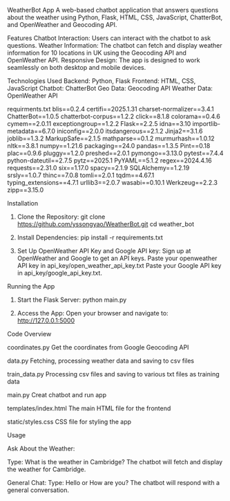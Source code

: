 WeatherBot App
A web-based chatbot application that answers questions about the weather using Python, Flask, HTML, CSS, JavaScript, ChatterBot, and OpenWeather and Geocoding API.

Features
Chatbot Interaction: Users can interact with the chatbot to ask questions.
Weather Information: The chatbot can fetch and display weather information for 10 locations in UK using the Geocoding API and OpenWeather API.
Responsive Design: The app is designed to work seamlessly on both desktop and mobile devices.

Technologies Used
Backend: Python, Flask
Frontend: HTML, CSS, JavaScript
Chatbot: ChatterBot
Geo Data: Geocoding API
Weather Data: OpenWeather API

requirments.txt
blis==0.2.4
certifi==2025.1.31
charset-normalizer==3.4.1
ChatterBot==1.0.5
chatterbot-corpus==1.2.2
click==8.1.8
colorama==0.4.6
cymem==2.0.11
exceptiongroup==1.2.2
Flask==2.2.5
idna==3.10
importlib-metadata==6.7.0
iniconfig==2.0.0
itsdangerous==2.1.2
Jinja2==3.1.6
joblib==1.3.2
MarkupSafe==2.1.5
mathparse==0.1.2
murmurhash==1.0.12
nltk==3.8.1
numpy==1.21.6
packaging==24.0
pandas==1.3.5
Pint==0.18
plac==0.9.6
pluggy==1.2.0
preshed==2.0.1
pymongo==3.13.0
pytest==7.4.4
python-dateutil==2.7.5
pytz==2025.1
PyYAML==5.1.2
regex==2024.4.16
requests==2.31.0
six==1.17.0
spacy==2.1.9
SQLAlchemy==1.2.19
srsly==1.0.7
thinc==7.0.8
tomli==2.0.1
tqdm==4.67.1
typing_extensions==4.7.1
urllib3==2.0.7
wasabi==0.10.1
Werkzeug==2.2.3
zipp==3.15.0


Installation
1. Clone the Repository:
git clone https://github.com/yssongyao/WeatherBot.git
cd weather_bot

2. Install Dependencies:
pip install -r requirements.txt

3. Set Up OpenWeather API Key and Google API key:
Sign up at OpenWeather and Google to get an API keys.
Paste your openweather API key in api_key/open_weather_api_key.txt
Paste your Google API key in api_key/google_api_key.txt.

Running the App
1. Start the Flask Server:
python main.py

2. Access the App:
Open your browser and navigate to:
http://127.0.0.1:5000

Code Overview

coordinates.py
Get the coordinates from Google Geocoding API

data.py
Fetching, processing weather data and saving to csv files

train_data.py
Processing csv files and saving to various txt files as training data

main.py
Creat chatbot and run app

templates/index.html
The main HTML file for the frontend

static/styles.css
CSS file for styling the app

Usage

Ask About the Weather:

Type: What is the weather in Cambridge?
The chatbot will fetch and display the weather for Cambridge.

General Chat:
Type: Hello or How are you?
The chatbot will respond with a general conversation.
